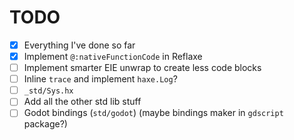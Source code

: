 # TODO

 - [x] Everything I've done so far
 - [x] Implement `@:nativeFunctionCode` in Reflaxe
 - [ ] Implement smarter EIE unwrap to create less code blocks
 - [ ] Inline `trace` and implement `haxe.Log`?
 - [ ] `_std/Sys.hx`
 - [ ] Add all the other std lib stuff
 - [ ] Godot bindings (`std/godot`) (maybe bindings maker in `gdscript` package?)
